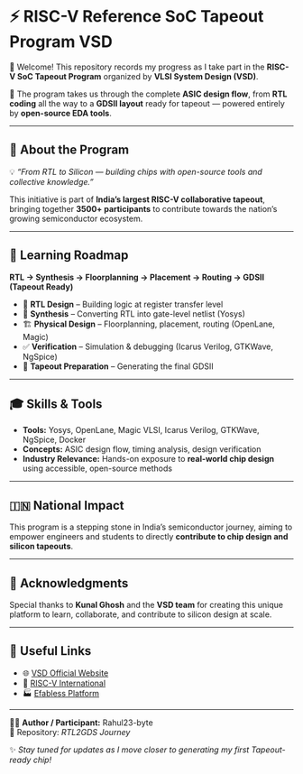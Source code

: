 # ⚡ RISC-V Reference SoC Tapeout Program VSD

👋 Welcome! This repository records my progress as I take part in the **RISC-V SoC Tapeout Program** organized by **VLSI System Design (VSD)**.  

🚀 The program takes us through the complete **ASIC design flow**, from **RTL coding** all the way to a **GDSII layout** ready for tapeout — powered entirely by **open-source EDA tools**.  

---

## 🌟 About the Program  

💡 *“From RTL to Silicon — building chips with open-source tools and collective knowledge.”*  

This initiative is part of **India’s largest RISC-V collaborative tapeout**, bringing together **3500+ participants** to contribute towards the nation’s growing semiconductor ecosystem.  

---

## 📖 Learning Roadmap  

**RTL → Synthesis → Floorplanning → Placement → Routing → GDSII (Tapeout Ready)**  

- 📝 **RTL Design** – Building logic at register transfer level  
- 🔄 **Synthesis** – Converting RTL into gate-level netlist (Yosys)  
- 🏗️ **Physical Design** – Floorplanning, placement, routing (OpenLane, Magic)  
- ✅ **Verification** – Simulation & debugging (Icarus Verilog, GTKWave, NgSpice)  
- 🎯 **Tapeout Preparation** – Generating the final GDSII  

---

## 🎓 Skills & Tools  

- **Tools:** Yosys, OpenLane, Magic VLSI, Icarus Verilog, GTKWave, NgSpice, Docker  
- **Concepts:** ASIC design flow, timing analysis, design verification  
- **Industry Relevance:** Hands-on exposure to **real-world chip design** using accessible, open-source methods  

---

## 🇮🇳 National Impact  

This program is a stepping stone in India’s semiconductor journey, aiming to empower engineers and students to directly **contribute to chip design and silicon tapeouts**.  

---

## 🙏 Acknowledgments  

Special thanks to **Kunal Ghosh** and the **VSD team** for creating this unique platform to learn, collaborate, and contribute to silicon design at scale.  

---

## 🔗 Useful Links  

- 🌐 [VSD Official Website](https://www.vlsisystemdesign.com)  
- 🔗 [RISC-V International](https://riscv.org)  
- 🏭 [Efabless Platform](https://efabless.com)  

---

👨‍💻 **Author / Participant:** Rahul23-byte  
📂 Repository: *RTL2GDS Journey*  

✨ *Stay tuned for updates as I move closer to generating my first Tapeout-ready chip!*  
